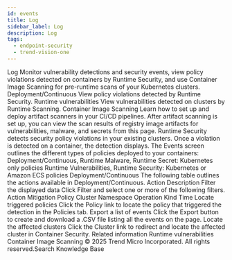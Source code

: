 ```yaml
---
id: events
title: Log
sidebar_label: Log
description: Log
tags:
  - endpoint-security
  - trend-vision-one
---
```


 Log Monitor vulnerability detections and security events, view policy violations detected on containers by Runtime Security, and use Container Image Scanning for pre-runtime scans of your Kubernetes clusters. Deployment/Continuous View policy violations detected by Runtime Security. Runtime vulnerabilities View vulnerabilities detected on clusters by Runtime Scanning. Container Image Scanning Learn how to set up and deploy artifact scanners in your CI/CD pipelines. After artifact scanning is set up, you can view the scan results of registry image artifacts for vulnerabilities, malware, and secrets from this page. Runtime Security detects security policy violations in your existing clusters. Once a violation is detected on a container, the detection displays. The Events screen outlines the different types of policies deployed to your containers: Deployment/Continuous, Runtime Malware, Runtime Secret: Kubernetes only policies Runtime Vulnerabilities, Runtime Security: Kubernetes or Amazon ECS policies Deployment/Continuous The following table outlines the actions available in Deployment/Continuous. Action Description Filter the displayed data Click Filter and select one or more of the following filters. Action Mitigation Policy Cluster Namespace Operation Kind Time Locate triggered policies Click the Policy link to locate the policy that triggered the detection in the Policies tab. Export a list of events Click the Export button to create and download a .CSV file listing all the events on the page. Locate the affected clusters Click the Cluster link to redirect and locate the affected cluster in Container Security. Related information Runtime vulnerabilities Container Image Scanning © 2025 Trend Micro Incorporated. All rights reserved.Search Knowledge Base